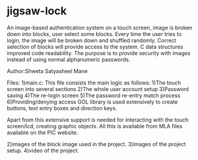# jigsaw-lock
An image-based authentication system on a touch screen, image is broken down into blocks, user select some blocks. Every time the user tries to login, the image will be broken down and shuffled randomly. Correct selection of blocks will provide access to the system. C data structures improved code readability. The purpose is to provide security with images instead of using normal alphanumeric passwords.

Author:Shweta Satyasheel Mane 

Files:
1)main.c: This file consists the main logic as follows:
            1)The touch screen into several sections
            2)The whole user account setup
            3)Password saving
            4)The re-login screen
            5)The password re-entry match process
            6)Providing/denying access
            GOL library is used extensively to create buttons, text entry boxes and direction keys.
            
Apart from this extensive support is needed for interacting with the touch screen/lcd, creating graphic objects. All this is available from MLA files available on the PIC website.

2)images of the block image used in the project.
3)images of the project setup.
4)video of the project.
